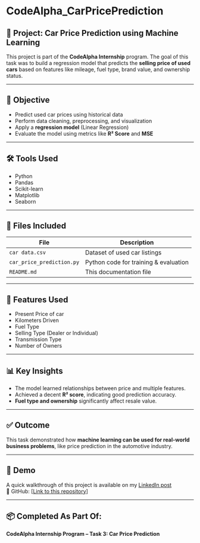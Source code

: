 # CodeAlpha_CarPricePrediction

## 🚗 Project: Car Price Prediction using Machine Learning

This project is part of the **CodeAlpha Internship** program. The goal of this task was to build a regression model that predicts the **selling price of used cars** based on features like mileage, fuel type, brand value, and ownership status.

---

## 🎯 Objective

- Predict used car prices using historical data  
- Perform data cleaning, preprocessing, and visualization  
- Apply a **regression model** (Linear Regression)  
- Evaluate the model using metrics like **R² Score** and **MSE**

---

## 🛠 Tools Used

- Python
- Pandas
- Scikit-learn
- Matplotlib
- Seaborn

---

## 📁 Files Included

| File                        | Description                                |
|-----------------------------|--------------------------------------------|
| `car data.csv`              | Dataset of used car listings               |
| `car_price_prediction.py`   | Python code for training & evaluation      |
| `README.md`                 | This documentation file                    |

---

## 🧠 Features Used

- Present Price of car  
- Kilometers Driven  
- Fuel Type  
- Selling Type (Dealer or Individual)  
- Transmission Type  
- Number of Owners  

---

## 📊 Key Insights

- The model learned relationships between price and multiple features.  
- Achieved a decent **R² score**, indicating good prediction accuracy.  
- **Fuel type and ownership** significantly affect resale value.  

---

## ✅ Outcome

This task demonstrated how **machine learning can be used for real-world business problems**, like price prediction in the automotive industry.

---

## 📸 Demo

A quick walkthrough of this project is available on my [LinkedIn post]((https://www.linkedin.com/posts/shashank-srivastava-58269b281_codealpha-codealpha-machinelearning-activity-7347485104983654401-s2wv?utm_source=share&utm_medium=member_desktop&rcm=ACoAAESffnIBDh79S70FAApN1S-hCSb2FmhSRto))  
📂 GitHub: [[Link to this repository]](https://github.com/genuineinsaan/CodeAlpha_CarPricePrediction.git)

---

## 📦 Completed As Part Of:

**CodeAlpha Internship Program – Task 3: Car Price Prediction**
